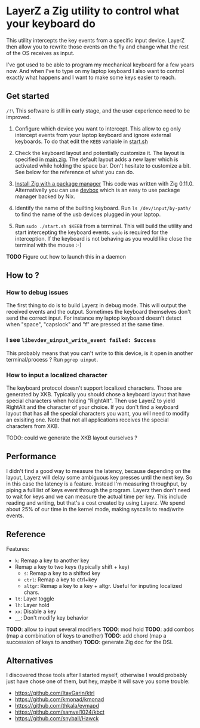 # LayerZ a Zig utility to control what your keyboard do

This utility intercepts the key events from a specific input device.
LayerZ then allow you to rewrite those events on the fly 
and change what the rest of the OS receives as input.

I've got used to be able to program my mechanical keyboard
for a few years now.
And when I've to type on my laptop keyboard
I also want to control exactly what happens
and I want to make some keys easier to reach.

## Get started

`/!\` This software is still in early stage, 
and the user experience need to be improved.

1. Configure which device you want to intercept.
   This allow to eg only intercept events from your laptop keyboard
   and ignore external keyboards.
   To do that edit the `KEEB` variable in [start.sh](./start.sh)

2. Check the keyboard layout and potentially customize it.
   The layout is specified in [main.zig](./main.zig).
   The default layout adds a new layer
   which is activated while holding the space bar.
   Don't hesitate to customize a bit.
   See below for the reference of what you can do.

3. [Install Zig with a package manager](https://github.com/ziglang/zig/wiki/Install-Zig-from-a-Package-Manager)
   This code was written with Zig 0.11.0.
   Alternativelly you can use [devbox](https://www.jetpack.io/devbox/docs/) 
   which is an easy to use package manager backed by Nix.

4. Identify the name of the builting keyboard.
   Run `ls /dev/input/by-path/` to find the name of the usb devices plugged 
   in your laptop.

5. Run `sudo ./start.sh $KEEB` from a terminal.
   This will build the utility and start intercepting the keyboard events.
   `sudo` is required for the interception.
   If the keyboard is not behaving as you would like
   close the terminal with the mouse :-)

**TODO** 
Figure out how to launch this in a daemon

## How to ?

### How to debug issues

The first thing to do is to build Layerz in debug mode.
This will output the received events and the output.
Sometimes the keyboard themselves don't send the correct input.
For instance my laptop keyboard doesn't detect when "space", "capslock" and "f" 
are pressed at the same time.

### I see `libevdev_uinput_write_event failed: Success`

This probably means that you can't write to this device,
is it open in another terminal/process ?
Run `pgrep uinput`.

### How to input a localized character

The keyboard protocol doesn't support localized characters.
Those are generated by XKB.
Typically you should chose a keyboard layout that have special characters when holding "RightAlt".
Then use LayerZ to yield RightAlt and the character of your choice.
If you don't find a keyboard layout that has all the special characters you want,
you will need to modify an exisiting one.
Note that not all applications receives the special characters from XKB.

TODO: could we generate the XKB layout ourselves ?


## Performance

I didn't find a good way to measure the latency,
because depending on the layout, Layerz will delay some ambiguous key presses
until the next key.
So in this case the latency is a feature.
Instead I'm measuring throughput, 
by piping a full list of keys event through the program.
Layerz then don't need to wait for keys and we can measure the actual time per key.
This include reading and writing, but that's a cost created by using Layerz.
We spend about 25% of our time in the kernel mode, making syscalls to read/write events.

<!-- TODO: include some actual numbers -->

## Reference

Features:
- `k`: Remap a key to another key 
- Remap a key to two keys (typically shift + key)
  - `s`: Remap a key to a shifted key
  - `ctrl`: Remap a key to ctrl+key
  - `altgr`: Remap a key to a key + altgr. Useful for inputing localized chars.
- `lt`: Layer toggle
- `lh`: Layer hold
- `xx`: Disable a key
- `__`: Don't modify key behavior

**TODO**: allow to input several modifiers
**TODO**: mod hold
**TODO**: add combos (map a combination of keys to another)
**TODO**: add chord (map a succession of keys to another)
**TODO**: generate Zig doc for the DSL

## Alternatives

I discovered those tools after I started myself,
otherwise I would probably just have chose one of them, 
but hey, maybe it will save you some trouble:

* https://github.com/ItayGarin/ktrl
* https://github.com/kmonad/kmonad
* https://github.com/thkala/evmapd
* https://github.com/samvel1024/kbct
* https://github.com/snyball/Hawck

